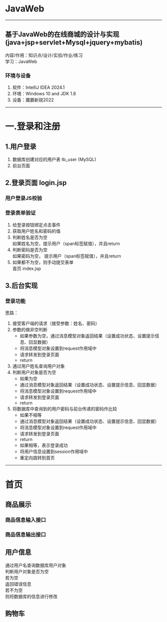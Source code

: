 # JavaWeb
___
## 基于JavaWeb的在线商城的设计与实现(java+jsp+servlet+Mysql+jquery+mybatis)
内容/作用：知识点/设计/实验/作业/练习   
学习：JavaWeb  
### 环境与设备
1. 软件：IntelliJ IDEA 2024.1
2. 环境：Windows 10 and JDK 1.8
3. 设备：魔霸新锐2022
___
# 一.登录和注册
## 1.用户登录
   1. 数据库创建对应的用户表 tb_user (MySQL)
   2. 前台页面
## 2.登录页面 login.jsp
### 用户登录JS校验     
### 登录表单验证
   1. 给登录按钮绑定点击事件
   2. 获取用户姓名和密码的值
   3. 判断姓名是否为空    
      如果姓名为空，提示用户（span标签赋值），并且return    
   4. 判断密码是否为空    
      如果密码为空， 提示用户（span标签赋值），并且return    
   5. 如果都不为空，则手动提交表单    
      首页          index.jsp    
## 3.后台实现
### 登录功能
   思路：
   1. 接受客户端的请求（接受参数：姓名、密码）
   2. 参数的做非空判断
      - 如果参数为空，通过消息模型对象返回结果（设置成功状态、设置提示信息、回显数据）
      - 将消息模型对象设置到request作用域中
      - 请求转发到登录页面
      - return
   3. 通过用户姓名查询用户对象
   4. 判断用户对象是否为空
      - 如果为空
      - 通过消息模型对象返回结果（设置成功状态、设置提示信息、回显数据）
      - 将消息模型对象设置到request作用域中
      - 请求转发到登录页面
      - return
   5. 将数据库中查询到的用户密码与前台传递的密码作比较
       - 如果不相等
       - 通过消息模型对象返回结果（设置成功状态、设置提示信息、回显数据）
       - 将消息模型对象设置到request作用域中
       - 请求转发到登录页面
       - return
       - 如果相等，表示登录成功
       - 将用户信息设置到session作用域中
       - 重定向跳转到首页
___
# 首页
## 商品展示
### 商品信息输入接口

### 商品信息输出接口
## 用户信息
通过用户名查询数据库用户对象   
判断用户对象是否为空   
若为空   
返回错误信息   
若不为空   
则将数据库的信息进行修改   
   
## 购物车

